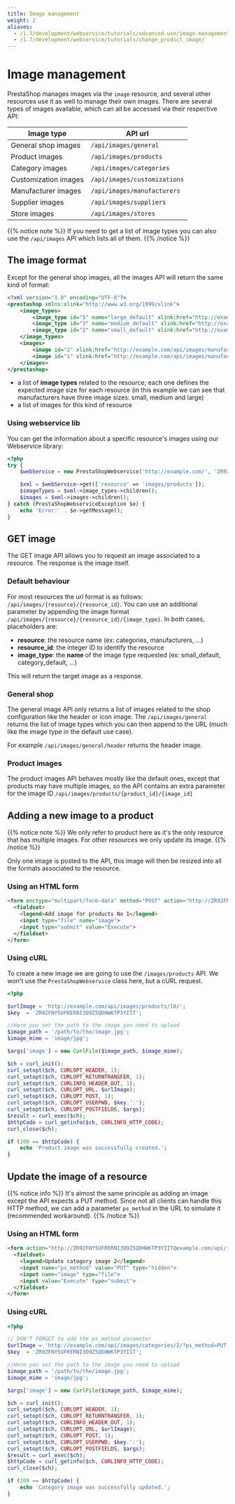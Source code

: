 ```yaml
---
title: Image management
weight: 2
aliases:
  - /1.7/development/webservice/tutorials/advanced-use/image-management/
  - /1.7/development/webservice/tutorials/change_product_image/
---
```


# Image management

PrestaShop manages images via the `image` resource, and several other resources use it as well to manage their own images. There are several types of images available, which can all be accessed via their respective API:

| Image type           | API url                      |
|----------------------|------------------------------|
| General shop images  | `/api/images/general`        |
| Product images       | `/api/images/products`       |
| Category images      | `/api/images/categories`     |
| Customization images | `/api/images/customizations` |
| Manufacturer images  | `/api/images/manufacturers`  |
| Supplier images      | `/api/images/suppliers`      |
| Store images         | `/api/images/stores`         |

{{% notice note %}}
If you need to get a list of image types you can also use the `/api/images` API which lists all of them.
{{% /notice %}}

## The image format

Except for the general shop images, all the images API will return the same kind of format:

```xml
<?xml version="1.0" encoding="UTF-8"?>
<prestashop xmlns:xlink="http://www.w3.org/1999/xlink">
    <image_types>
        <image_type id="5" name="large_default" xlink:href="http://example.com/api/image_types/5"/>
        <image_type id="3" name="medium_default" xlink:href="http://example.com/api/image_types/3"/>
        <image_type id="2" name="small_default" xlink:href="http://example.com/api/image_types/2"/>
    </image_types>
    <images>
        <image id="2" xlink:href="http://example.com/api/images/manufacturers/2"/>
        <image id="1" xlink:href="http://example.com/api/images/manufacturers/1"/>
    </images>
</prestashop>
```

- a list of **image types** related to the resource; each one defines the expected image size for each resource (in this example we can see that manufacturers have three image sizes: small, medium and large)
- a list of images for this kind of resource

### Using webservice lib

You can get the information about a specific resource's images using our Webservice library:

```php
<?php
try {
    $webService = new PrestaShopWebservice('http://example.com/', 'ZR92FNY5UFRERNI3O9Z5QDHWKTP3YIIT', false);

    $xml = $webService->get(['resource' => 'images/products']);
    $imageTypes = $xml->image_types->children();
    $images = $xml->images->children();
} catch (PrestaShopWebserviceException $e) {
    echo 'Error:' . $e->getMessage();
}
```

## GET image

The GET image API allows you to request an image associated to a resource. The response is the image itself.

### Default behaviour

For most resources the url format is as follows: `/api/images/{resource}/{resource_id}`. You can use an additional parameter by appending the image format `/api/images/{resource}/{resource_id}/{image_type}`. In both cases, placeholders are:

- **resource**: the resource name (ex: categories, manufacturers, ...)
- **resource_id**: the integer ID to identify the resource
- **image_type**: the **name** of the image type requested (ex: small_default, category_default, ...)

This will return the target image as a response.

### General shop 

The general image API only returns a list of images related to the shop configuration like the header or icon image. The `/api/images/general` returns the list of image types which you can then append to the URL (much like the image type in the default use case).

For example `/api/images/general/header` returns the header image.

### Product images

The product images API behaves mostly like the default ones, except that products may have multiple images, so the API contains an extra parameter for the image ID `/api/images/products/{product_id}/{image_id}`

## Adding a new image to a product

{{% notice note %}}
We only refer to product here as it's the only resource that has multiple images. For other resources we only update its image.
{{% /notice %}}

Only one image is posted to the API, this image will then be resized into all the formats associated to the resource.

### Using an HTML form

```html
<form enctype="multipart/form-data" method="POST" action="http://ZR92FNY5UFRERNI3O9Z5QDHWKTP3YIIT@example.com/api/images/products/1">
  <fieldset>
    <legend>Add image for products No 1</legend>
    <input type="file" name="image">
    <input type="submit" value="Execute">
  </fieldset>
</form>
```

### Using cURL

To create a new image we are going to use the `/images/products` API. We won't use the `PrestaShopWebservice` class here, but a cURL request.

```php
<?php

$urlImage = 'http://example.com/api/images/products/10/';
$key  = 'ZR92FNY5UFRERNI3O9Z5QDHWKTP3YIIT';

//Here you set the path to the image you need to upload
$image_path = '/path/to/the/image.jpg';
$image_mime = 'image/jpg';

$args['image'] = new CurlFile($image_path, $image_mime);

$ch = curl_init();
curl_setopt($ch, CURLOPT_HEADER, 1);
curl_setopt($ch, CURLOPT_RETURNTRANSFER, 1);
curl_setopt($ch, CURLINFO_HEADER_OUT, 1);
curl_setopt($ch, CURLOPT_URL, $urlImage);
curl_setopt($ch, CURLOPT_POST, 1);
curl_setopt($ch, CURLOPT_USERPWD, $key.':');
curl_setopt($ch, CURLOPT_POSTFIELDS, $args);
$result = curl_exec($ch);
$httpCode = curl_getinfo($ch, CURLINFO_HTTP_CODE);
curl_close($ch);

if (200 == $httpCode) {
    echo 'Product image was successfully created.';
}
```

## Update the image of a resource

{{% notice info %}}
It's almost the same principle as adding an image except the API expects a PUT method. Since not all clients can handle this HTTP method, we can add a parameter `ps_method` in the URL to simulate it (recommended workaround).
{{% /notice %}}

### Using an HTML form

```html
<form action="http://ZR92FNY5UFRERNI3O9Z5QDHWKTP3YIIT@example.com/api/images/categories/2" method="POST" enctype="multipart/form-data">
  <fieldset>
    <legend>Update category image 2</legend>
    <input name="ps_method" value="PUT" type="hidden">
    <input name="image" type="file">
    <input value="Execute" type="submit">
  </fieldset>
</form>
```

### Using cURL

```php
<?php

// DON'T FORGET to add the ps_method parameter
$urlImage = 'http://example.com/api/images/categories/2/?ps_method=PUT';
$key  = 'ZR92FNY5UFRERNI3O9Z5QDHWKTP3YIIT';

//Here you set the path to the image you need to upload
$image_path = '/path/to/the/image.jpg';
$image_mime = 'image/jpg';

$args['image'] = new CurlFile($image_path, $image_mime);

$ch = curl_init();
curl_setopt($ch, CURLOPT_HEADER, 1);
curl_setopt($ch, CURLOPT_RETURNTRANSFER, 1);
curl_setopt($ch, CURLINFO_HEADER_OUT, 1);
curl_setopt($ch, CURLOPT_URL, $urlImage);
curl_setopt($ch, CURLOPT_POST, 1);
curl_setopt($ch, CURLOPT_USERPWD, $key.':');
curl_setopt($ch, CURLOPT_POSTFIELDS, $args);
$result = curl_exec($ch);
$httpCode = curl_getinfo($ch, CURLINFO_HTTP_CODE);
curl_close($ch);

if (200 == $httpCode) {
    echo 'Category image was successfully updated.';
}
```
